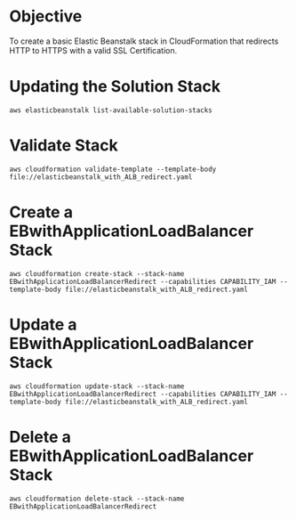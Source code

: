 # Objective

To create a basic Elastic Beanstalk stack in CloudFormation that redirects HTTP to HTTPS with a valid SSL Certification.

# Updating the Solution Stack

`aws elasticbeanstalk list-available-solution-stacks`

# Validate Stack

`aws cloudformation validate-template --template-body file://elasticbeanstalk_with_ALB_redirect.yaml`

# Create a EBwithApplicationLoadBalancer Stack

`aws cloudformation create-stack --stack-name EBwithApplicationLoadBalancerRedirect --capabilities CAPABILITY_IAM --template-body file://elasticbeanstalk_with_ALB_redirect.yaml`

# Update a EBwithApplicationLoadBalancer Stack

`aws cloudformation update-stack --stack-name EBwithApplicationLoadBalancerRedirect --capabilities CAPABILITY_IAM --template-body file://elasticbeanstalk_with_ALB_redirect.yaml`

# Delete a EBwithApplicationLoadBalancer Stack

`aws cloudformation delete-stack --stack-name EBwithApplicationLoadBalancerRedirect`